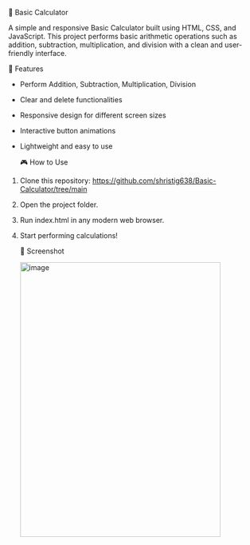 🧮 Basic Calculator

A simple and responsive Basic Calculator built using HTML, CSS, and JavaScript.
This project performs basic arithmetic operations such as addition, subtraction, multiplication, and division with a clean and user-friendly interface.

🚀 Features

* Perform Addition, Subtraction, Multiplication, Division
* Clear and delete functionalities
* Responsive design for different screen sizes
* Interactive button animations
* Lightweight and easy to use

  🎮 How to Use

1. Clone this repository:
https://github.com/shristig638/Basic-Calculator/tree/main
2. Open the project folder.
3. Run index.html in any modern web browser.
4. Start performing calculations!

   📸 Screenshot

   
   <img width="402" height="550" alt="image" src="https://github.com/user-attachments/assets/15d4fb09-85f2-48d9-a28c-7383b1468006" />
